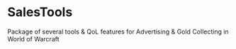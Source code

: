 # SalesTools
 Package of several tools & QoL features for Advertising & Gold Collecting in World of Warcraft
